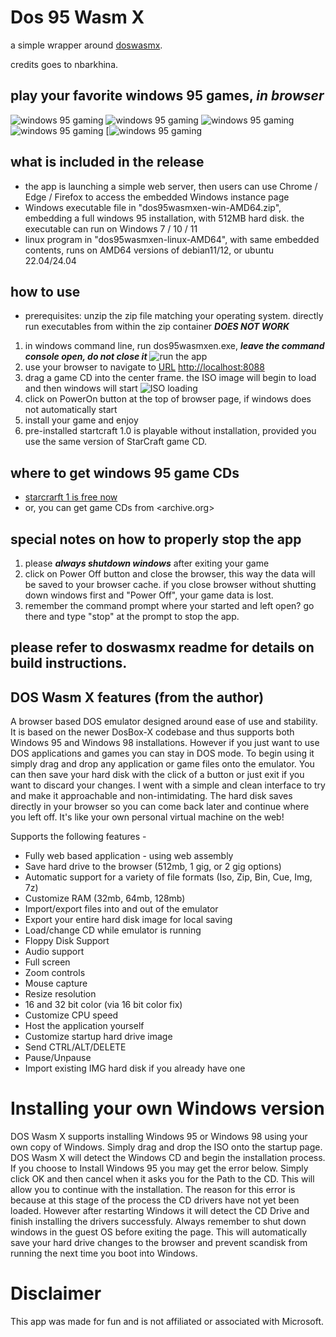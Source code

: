 # Dos 95 Wasm X
a simple wrapper around [doswasmx](https://github.com/nbarkhina](https://github.com/nbarkhina/DosWasmX)).

credits goes to nbarkhina.

## play your favorite windows 95 games, ***in browser***
![windows 95 gaming](https://github.com/bit-lang/Dos95WasmX/blob/master/images/win95-games01.png)
![windows 95 gaming](https://github.com/bit-lang/Dos95WasmX/blob/master/images/win95-games02.png)
![windows 95 gaming](https://github.com/bit-lang/Dos95WasmX/blob/master/images/win95-games03.png)
![windows 95 gaming](https://github.com/bit-lang/Dos95WasmX/blob/master/images/win95-games04.png)
[![windows 95 gaming](https://github.com/bit-lang/Dos95WasmX/blob/master/images/startcraft_thumb.jpg](https://github.com/bit-lang/Dos95WasmX/blob/master/images/20250124-win95-starcraft-play-hevc.mp4))

## what is included in the release
- the app is launching a simple web server, then users can use Chrome / Edge / Firefox to access the embedded Windows instance page
- Windows executable file in "dos95wasmxen-win-AMD64.zip", embedding a full windows 95 installation, with 512MB hard disk. the executable can run on Windows 7 / 10 / 11
- linux program in "dos95wasmxen-linux-AMD64", with same embedded contents, runs on AMD64 versions of debian11/12, or ubuntu 22.04/24.04

## how to use
- prerequisites: unzip the zip file matching your operating system. directly run executables from within the zip container ***DOES NOT WORK***

1. in windows command line, run dos95wasmxen.exe, ***leave the command console open, do not close it***
![run the app](https://github.com/bit-lang/Dos95WasmX/blob/master/images/dos95_start.png)
2. use your browser to navigate to [URL](http://localhost:8088) <http://localhost:8088>
3. drag a game CD into the center frame. the ISO image will begin to load and then windows will start
![ISO loading](https://github.com/bit-lang/Dos95WasmX/blob/master/images/win95-start.png)
4. click on PowerOn button at the top of browser page, if windows does not automatically start
5. install your game and enjoy
6. pre-installed startcraft 1.0 is playable without installation, provided you use the same version of StarCraft game CD.

## where to get windows 95 game CDs
- [starcrarft 1 is free now](https://www.cnet.com/tech/computing/how-to-download-the-original-starcraft-for-free/)
- or, you can get game CDs from <archive.org>

## special notes on how to properly stop the app
1. please ***always shutdown windows*** after exiting your game
2. click on Power Off button and close the browser, this way the data will be saved to your browser cache. if you close browser without shutting down windows first and "Power Off", your game data is lost.
3. remember the command prompt where your started and left open? go there and type "stop" at the prompt to stop the app.

## please refer to doswasmx readme for details on build instructions.

## DOS Wasm X features (from the author)
A browser based DOS emulator designed around ease of use and stability. It is based on the newer DosBox-X codebase and thus supports both Windows 95 and Windows 98 installations. However if you just want to use DOS applications and games you can stay in DOS mode. To begin using it simply drag and drop any application or game files onto the emulator. You can then save your hard disk with the click of a button or just exit if you want to discard your changes. I went with a simple and clean interface to try and make it approachable and non-intimidating. The hard disk saves directly in your browser so you can come back later and continue where you left off. It's like your own personal virtual machine on the web!

Supports the following features -
- Fully web based application - using web assembly
- Save hard drive to the browser (512mb, 1 gig, or 2 gig options)
- Automatic support for a variety of file formats (Iso, Zip, Bin, Cue, Img, 7z)
- Customize RAM (32mb, 64mb, 128mb)
- Import/export files into and out of the emulator
- Export your entire hard disk image for local saving
- Load/change CD while emulator is running
- Floppy Disk Support
- Audio support
- Full screen
- Zoom controls
- Mouse capture
- Resize resolution
- 16 and 32 bit color (via 16 bit color fix)
- Customize CPU speed
- Host the application yourself
- Customize startup hard drive image
- Send CTRL/ALT/DELETE
- Pause/Unpause
- Import existing IMG hard disk if you already have one

# Installing your own Windows version
DOS Wasm X supports installing Windows 95 or Windows 98 using your own copy of Windows. Simply drag and drop the ISO onto the startup page. DOS Wasm X will detect the Windows CD and begin the installation process. If you choose to Install Windows 95 you may get the error below. Simply click OK and then cancel when it asks you for the Path to the CD. This will allow you to continue with the installation. The reason for this error is because at this stage of the process the CD drivers have not yet been loaded. However after restarting Windows it will detect the CD Drive and finish installing the drivers successfuly. Always remember to shut down windows in the guest OS before exiting the page. This will automatically save your hard drive changes to the browser and prevent scandisk from running the next time you boot into Windows.

# Disclaimer
This app was made for fun and is not affiliated or associated with Microsoft.
